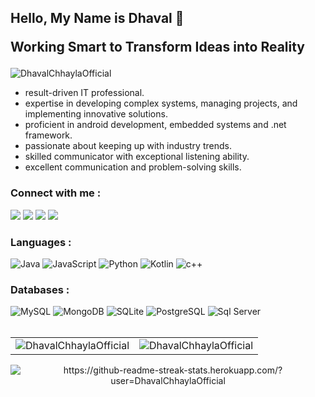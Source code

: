 ## Hello, My Name is Dhaval 👋  <p> Working Smart to Transform Ideas into Reality

<p align="left"> <img src="https://komarev.com/ghpvc/?username=mayur22103&label=Profile%20views&color=0e75b6&style=flat" alt="DhavalChhaylaOfficial" /> </p>

* result-driven IT professional.
* expertise in developing complex systems, managing projects, and implementing innovative solutions.
* proficient in android development, embedded systems and .net framework.
* passionate about keeping up with industry trends.
* skilled communicator with exceptional listening ability.
* excellent communication and problem-solving skills.

<h3 align="left">Connect with me :</h3>
<p>
  <a href="https://www.linkedin.com/in/dhaval-chhayla/" target="_blank">
    <img src="https://img.shields.io/badge/LinkedIn-0A66C2.svg?style=for-the-badge&logo=LinkedIn&logoColor=white"/></a>
<a target="_blank" href="https://www.instagram.com/dhaval._26/">
  <img src="https://img.shields.io/badge/Instagram-E4405F.svg?style=for-the-badge&logo=Instagram&logoColor=white"/></a>
<a target="_blank" href="https://www.cloudskillsboost.google/public_profiles/72b814d5-a8a1-48e1-8a74-66af56c8b181">
  <img src="https://img.shields.io/badge/Google%20Cloud-4285F4.svg?style=for-the-badge&logo=Google-Cloud&logoColor=white"/></a>
     <a target="_blank" href="https://www.credly.com/users/dhaval-chhayla">
  <img src="https://img.shields.io/badge/Credly-FF6B00.svg?style=for-the-badge&logo=Credly&logoColor=white"/></a>
</p>

<h3 align="left">Languages :</h3>
<div align="left">
  <img alt="Java" src="https://img.shields.io/badge/java-%23ED8B00.svg?style=for-the-badge&logo=java&logoColor=white"/>
  <img alt="JavaScript" src="https://img.shields.io/badge/JavaScript-F7DF1E.svg?style=for-the-badge&logo=JavaScript&logoColor=black"/> 
  <img alt="Python" src="https://img.shields.io/badge/python-%2314354C.svg?style=for-the-badge&logo=python&logoColor=white"/>
  <img alt="Kotlin" src="https://img.shields.io/badge/Kotlin-7F52FF.svg?style=for-the-badge&logo=Kotlin&logoColor=white"/>
  <img alt="c++" src="https://img.shields.io/badge/C%2B%2B-00599C?style=for-the-badge&logo=c%2B%2B&logoColor=white"/>
</div>

<h3 align="left">Databases :</h3>
<div align="left">
  <img alt="MySQL" src="https://img.shields.io/badge/MySQL-4479A1.svg?style=for-the-badge&logo=MySQL&logoColor=white"/>
  <img alt="MongoDB" src ="https://img.shields.io/badge/MongoDB-4EA94B?style=for-the-badge&logo=mongodb&logoColor=white"/>
  <img alt="SQLite" src ="https://img.shields.io/badge/sqlite-%2307405e.svg?style=for-the-badge&logo=sqlite&logoColor=white"/>
  <img alt="PostgreSQL" src ="https://img.shields.io/badge/PostgreSQL-4169E1.svg?style=for-the-badge&logo=PostgreSQL&logoColor=white"/>
  <img alt="Sql Server" src ="https://img.shields.io/badge/Microsoft%20SQL%20Server-CC2927.svg?style=for-the-badge&logo=Microsoft-SQL-Server&logoColor=white"/>
</div></br>

<table>
  <tr>
    <td><img src="https://github-readme-stats.vercel.app/api?username=DhavalChhaylaOfficial&show_icons=true&theme=dark&locale=en" alt="DhavalChhaylaOfficial" /></td>
    <td><img src="https://github-readme-stats.vercel.app/api/top-langs?username=DhavalChhaylaOfficial&show_icons=true&theme=dark&locale=en&layout=donut" alt="DhavalChhaylaOfficial" /></td>
  </tr>
</table>

<div align="center">
<p><img align="center" src="https://github-readme-streak-stats.herokuapp.com/?user=DhavalChhaylaOfficial&theme=github-dark-dimmed" alt="https://github-readme-streak-stats.herokuapp.com/?user=DhavalChhaylaOfficial" /></p>
  </div>


<!--| DhavalChhaylaOfficial's GitHub Topics Over Time | DhavalChhaylaOfficial's GitHub Languages Over Time |
|--------------------------------------------------|-----------------------------------------------------|
| [![DhavalChhaylaOfficial's GitHub Topics Over Time](https://stats.quine.sh/DhavalChhaylaOfficial/topics-over-time?theme=dark)](https://quine.sh?utm_source=widgets&utm_campaign=DhavalChhaylaOfficial) | [![DhavalChhaylaOfficial's GitHub Languages Over Time](https://stats.quine.sh/DhavalChhaylaOfficial/languages-over-time?theme=dark)](https://quine.sh?utm_source=widgets&utm_campaign=DhavalChhaylaOfficial) |


**DhavalChhaylaOfficial/DhavalChhaylaOfficial** is a ✨ _special_ ✨ repository because its `README.md` (this file) appears on your GitHub profile.

Here are some ideas to get you started:

- 🔭 I’m currently working on ...
- 🌱 I’m currently learning ...
- 👯 I’m looking to collaborate on ...
- 🤔 I’m looking for help with ...
- 💬 Ask me about ...
- 📫 How to reach me: ...
- 😄 Pronouns: ...
- ⚡ Fun fact: ...
-->
